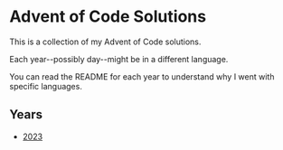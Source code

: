 # Advent of Code Solutions

This is a collection of my Advent of Code solutions.

Each year--possibly day--might be in a different language.

You can read the README for each year to understand why I went with specific languages.

## Years

- [2023](2023/README.md)
